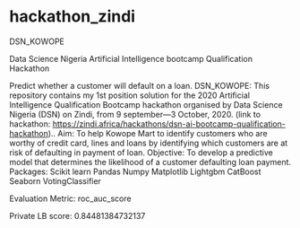 # hackathon_zindi

DSN_KOWOPE

Data Science Nigeria Artificial Intelligence bootcamp Qualification Hackathon 

Predict whether a customer will default on a loan.
DSN_KOWOPE: This repository contains my 1st position solution 
for the 2020 Artificial Intelligence Qualification Bootcamp 
hackathon organised by Data Science Nigeria (DSN) on Zindi, from 9 
september—3 October, 2020. 
(link to hackathon: https://zindi.africa/hackathons/dsn-ai-bootcamp-qualification-hackathon)..
Aim: To help Kowope Mart to identify customers who are
worthy of credit card, lines and loans by identifying which customers 
are at risk of defaulting in payment of loan.
Objective: To develop a predictive model that determines the likelihood 
of a customer defaulting loan payment.
Packages: Scikit learn Pandas Numpy Matplotlib Lightgbm CatBoost Seaborn 
VotingClassifier


Evaluation Metric: roc_auc_score


Private LB score: 0.84481384732137

